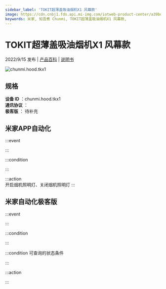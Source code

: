```yaml
---
sidebar_label: 'TOKIT超薄盖吸油烟机X1 风幕款'
image: https://cdn.cnbj1.fds.api.mi-img.com/iotweb-product-center/a39bddf35b1e489313e6312458efdd3e_1657510172275.png?GalaxyAccessKeyId=AKVGLQWBOVIRQ3XLEW&Expires=9223372036854775807&Signature=ofOIUaoEYZxEAlpyU0qhrakgBsw=
keywords: 米家, 知吾煮 Chunmi, TOKIT超薄盖吸油烟机X1 风幕款, 
---
```

# TOKIT超薄盖吸油烟机X1 风幕款

2022/9/15 发布 | [产品百科](https://home.mi.com/webapp/content/baike/product/index.html?model=chunmi.hood.tkx1/) | [说明书](https://home.mi.com/views/introduction.html?model=chunmi.hood.tkx1&region=cn)

![chunmi.hood.tkx1](https://cdn.cnbj1.fds.api.mi-img.com/iotweb-product-center/a39bddf35b1e489313e6312458efdd3e_1657510172275.png?GalaxyAccessKeyId=AKVGLQWBOVIRQ3XLEW&Expires=9223372036854775807&Signature=ofOIUaoEYZxEAlpyU0qhrakgBsw=)

## 规格  
> 
**设备 ID** ：chunmi.hood.tkx1  
**通讯协议** ：  
**极客版**  ： 待补充 


## 米家APP自动化  

:::event  

:::

:::condition  

:::

:::action   
开启烟机照明灯、关闭烟机照明灯
:::

## 米家自动化极客版  

:::event  

:::

:::condition  

:::

:::condition 可查询的状态条件  

:::

:::action  

:::

        
